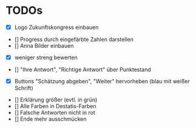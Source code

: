 # TODOs

- [x] Logo Zukunftskongress einbauen
- [] Progress durch eingefärbte Zahlen darstellen
- [] Anna Bilder einbauen
- [x] weniger streng bewerten
- [] "Ihre Antwort", "Richtige Antwort" über Punktestand
- [x] Buttons "Schätzung abgeben", "Weiter" hervorheben (blau mit weißer Schrift)
- [] Erklärung größer (evtl. in grün)
- [] Alle Farben in Destatis-Farben
- [] Falsche Antworten nicht in rot
- [] Ende mehr ausschmücken
